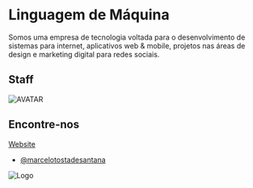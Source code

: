 
# Linguagem de Máquina

Somos uma empresa de tecnologia voltada para o desenvolvimento de sistemas para internet, aplicativos web & mobile, projetos nas áreas de design e marketing digital para redes sociais.

## Staff

![AVATAR](https://www.linguagemdemaquina.com.br/avatar/avatar_transparente.png "Marcelo Tosta - FullStack Developer")








## Encontre-nos

[Website](https://www.linguagemdemaquina.com.br)


- [@marcelotostadesantana](https://www.instagram.com/marcelotostadesantana)




![Logo](https://www.linguagemdemaquina.com.br/logomarcas/logomarca_horizontal_pequena.png)


